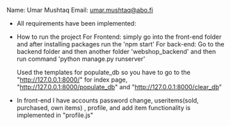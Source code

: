 Name: Umar Mushtaq
Email: umar.mushtaq@abo.fi

- All requirements have been implemented:

- How to run the project
  For Frontend: simply go into the front-end folder and after installing packages run the 'npm start'
  For back-end: Go to the backend folder and then another folder 'webshop_backend' and then run command 'python manage.py runserver'

  Used the templates for populate_db so you have to go to the "http://127.0.0.1:8000/" for index page, "http://127.0.0.1:8000/populate_db" and "http://127.0.0.1:8000/clear_db"

- In front-end I have accounts password change, useritems(sold, purchased, own items) , profile, and add item functionality is implemented in "profile.js"
